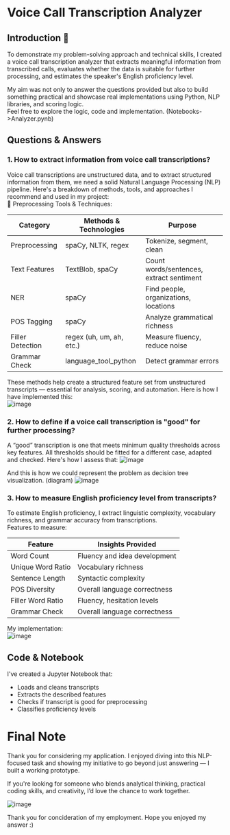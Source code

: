 # Voice Call Transcription Analyzer

## Introduction 👋
To demonstrate my problem-solving approach and technical skills, I created a voice call transcription analyzer that extracts meaningful information from transcribed calls, evaluates whether the data is suitable for further processing, and estimates the speaker's English proficiency level.  

My aim was not only to answer the questions provided but also to build something practical and showcase real implementations using Python, NLP libraries, and scoring logic.  
Feel free to explore the logic, code and implementation. (Notebooks->Analyzer.pynb)

## Questions & Answers
### 1. How to extract information from voice call transcriptions?
Voice call transcriptions are unstructured data, and to extract structured information from them, we need a solid Natural Language Processing (NLP) pipeline. Here's a breakdown of methods, tools, and approaches I recommend and used in my project:  
🔧 Preprocessing Tools & Techniques:

| Category       | Methods & Technologies      | Purpose                                  |
|----------------|-----------------------------|------------------------------------------|
| Preprocessing  | spaCy, NLTK, regex          | Tokenize, segment, clean                 |
| Text Features  | TextBlob, spaCy             | Count words/sentences, extract sentiment |
| NER            | spaCy                       | Find people, organizations, locations    |
| POS Tagging    | spaCy                       | Analyze grammatical richness             |
| Filler Detection | regex (uh, um, ah, etc.)  | Measure fluency, reduce noise            |
| Grammar Check  | language_tool_python        | Detect grammar errors                    |

These methods help create a structured feature set from unstructured transcripts — essential for analysis, scoring, and automation.
Here is how I have implemented this:  
![image](https://github.com/user-attachments/assets/9e193e81-a643-4a10-b924-2d3578e2b2ac)

### 2. How to define if a voice call transcription is "good" for further processing?
A “good” transcription is one that meets minimum quality thresholds across key features. All thresholds should be fitted for a different case, adapted and checked. Here's how I assess that:
![image](https://github.com/user-attachments/assets/565b1f18-c870-4d82-9312-890bf8ee4178)

And this is how we could represent the problem as decision tree visualization. (diagram)
  ![image](https://github.com/user-attachments/assets/d02baba8-bd87-4537-859e-5cd16b7603d1)

### 3. How to measure English proficiency level from transcripts?
To estimate English proficiency, I extract linguistic complexity, vocabulary richness, and grammar accuracy from transcriptions.  
Features to measure:  

| Feature       | Insights Provided      | 
|----------------|-----------------------------|
| Word Count  | Fluency and idea development        |
| Unique Word Ratio  | Vocabulary richness             | 
| Sentence Length            | 	Syntactic complexity                     | 
| POS Diversity   | 	Overall language correctness                      | 
| Filler Word Ratio  | Fluency, hesitation levels        | 
| Grammar Check  | 	Overall language correctness        | 

My implementation:  
![image](https://github.com/user-attachments/assets/5b34018c-2a09-4425-9d53-18b007157a9c)

## Code & Notebook
I've created a Jupyter Notebook that:
* Loads and cleans transcripts
* Extracts the described features
* Checks if transcript is good for preprocessing
* Classifies proficiency levels

# Final Note 
Thank you for considering my application. I enjoyed diving into this NLP-focused task and showing my initiative to go beyond just answering — I built a working prototype.

If you're looking for someone who blends analytical thinking, practical coding skills, and creativity, I’d love the chance to work together.  

![image](https://github.com/user-attachments/assets/e20a2d13-9b46-404e-92f8-7ca94afd2120)

Thank you for concideration of my employment. Hope you enjoyed my answer :)
